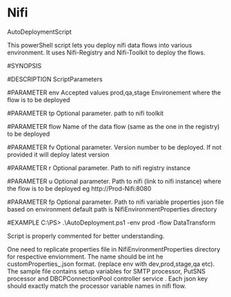 # Nifi
AutoDeploymentScript

This powerShell script lets you deploy nifi data flows into various environment. It uses Nifi-Registry and Nifi-Toolkit to deploy the flows.

#SYNOPSIS
    
#DESCRIPTION ScriptParameters
    
#PARAMETER env
 Accepted values prod,qa,stage Environement where the flow is to be deployed

#PARAMETER tp
Optional parameter. path to nifi toolkit 

#PARAMETER flow
Name of the data flow (same as the one in the registry) to be deployed
   
#PARAMETER fv
Optional parameter. Version number to be deployed. If not provided it will deploy latest version 

#PARAMETER r
Optional parameter. Path to nifi registry instance
   
#PARAMETER u
Optional parameter. Path to nifi (link to nifi instance) where the flow is to be deployed
eg http://Prod-Nifi:8080 
   
#PARAMETER fp
Optional parameter. Path to nifi variable properties json file based on environment 
default path is NifiEnvironmentProperties directory 
  
#EXAMPLE
    C:\PS> .\AutoDeployment.ps1 -env prod -flow DataTransform 

Script is properly commented for better understanding.

One need to replicate properties file in NifiEnvironmentProperties directory for respective enviornment. The name should be int he customProperties_<env>.json format. (replace env with dev,prod,stage,qa etc). The sample file contains setup variables for SMTP processor, PutSNS processor and DBCPConnectionPool controller service . Each json key should exactly match the processor variable names in nifi flow. 
